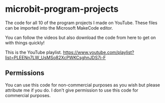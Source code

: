 # microbit-program-projects
The code for all 10 of the program projects I made on YouTube. These files can be imported into the Microsoft MakeCode editor.

You can follow the videos but also download the code from here to get on with things quickly!

This is the YouTube playlist.
https://www.youtube.com/playlist?list=PLEENn7LW_UsMSo82XcPWKCsghnJDS7i-F

## Permissions
You can use this code for non-commercial purposes as you wish but please attribute me if you do.
I don't give permission to use this code for commercial purposes.
